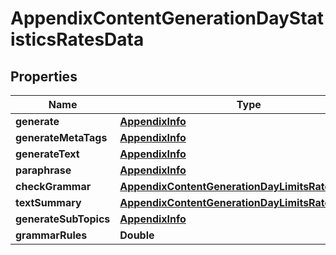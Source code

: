 

# AppendixContentGenerationDayStatisticsRatesData


## Properties

| Name | Type | Description | Notes |
|------------ | ------------- | ------------- | -------------|
|**generate** | [**AppendixInfo**](AppendixInfo.md) |  |  [optional] |
|**generateMetaTags** | [**AppendixInfo**](AppendixInfo.md) |  |  [optional] |
|**generateText** | [**AppendixInfo**](AppendixInfo.md) |  |  [optional] |
|**paraphrase** | [**AppendixInfo**](AppendixInfo.md) |  |  [optional] |
|**checkGrammar** | [**AppendixContentGenerationDayLimitsRatesDataInfo**](AppendixContentGenerationDayLimitsRatesDataInfo.md) |  |  [optional] |
|**textSummary** | [**AppendixContentGenerationDayLimitsRatesDataInfo**](AppendixContentGenerationDayLimitsRatesDataInfo.md) |  |  [optional] |
|**generateSubTopics** | [**AppendixInfo**](AppendixInfo.md) |  |  [optional] |
|**grammarRules** | **Double** |  |  [optional] |



